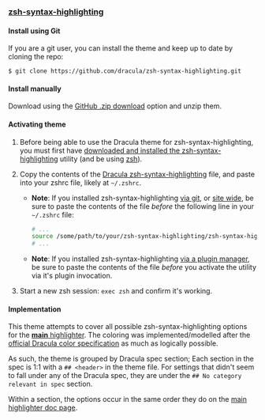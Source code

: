 ### [zsh-syntax-highlighting](https://github.com/zsh-users/zsh-syntax-highlighting)

#### Install using Git

If you are a git user, you can install the theme and keep up to date by cloning the repo:

    $ git clone https://github.com/dracula/zsh-syntax-highlighting.git

#### Install manually

Download using the [GitHub .zip download](https://github.com/dracula/zsh-syntax-highlighting/archive/master.zip) option and unzip them.

#### Activating theme

1. Before being able to use the Dracula theme for zsh-syntax-highlighting, you must first have [downloaded and installed the zsh-syntax-highlighting](https://github.com/zsh-users/zsh-syntax-highlighting/blob/master/INSTALL.md) utility (and be using [zsh](https://github.com/ohmyzsh/ohmyzsh/wiki/Installing-ZSH)).

2. Copy the contents of the [Dracula zsh-syntax-highlighting](https://github.com/dracula/zsh-syntax-highlighting/blob/master/zsh-syntax-highlighting.sh) file, and paste into your zshrc file, likely at `~/.zshrc`.

   * **Note**: If you installed zsh-syntax-highlighting [via git](https://github.com/zsh-users/zsh-syntax-highlighting/blob/master/INSTALL.md#in-your-zshrc), or [site wide](https://github.com/zsh-users/zsh-syntax-highlighting/blob/master/INSTALL.md#system-wide-installation), be sure to paste the contents of the file _before_ the following line in your `~/.zshrc` file:

      ```bash
      # ...
      source /some/path/to/your/zsh-syntax-highlighting/zsh-syntax-highlighting.zsh
      # ...
      ```

   * **Note**: If you installed zsh-syntax-highlighting [via a plugin manager](https://github.com/zsh-users/zsh-syntax-highlighting/blob/master/INSTALL.md#with-a-plugin-manager), be sure to paste the contents of the file _before_ you activate the utility via it's plugin invocation.

3. Start a new zsh session: `exec zsh` and confirm it's working.

#### Implementation

This theme attempts to cover all possible zsh-syntax-highlighting options for the [**main** highlighter](https://github.com/zsh-users/https://draculatheme.com//blob/master/docs/highlighters/main.md). The coloring was implemented/modelled after the [official Dracula color specification](https://spec.draculatheme.com/) as much as logically possible.

As such, the theme is grouped by Dracula spec section; Each section in the spec is 1:1 with a `## <header>` in the theme file. For settings that didn't seem to fall under any of the Dracula spec, they are under the `## No category relevant in spec` section.

Within a section, the options occur in the same order they do on the [main highlighter doc page](https://github.com/zsh-users/https://draculatheme.com//blob/master/docs/highlighters/main.md).

